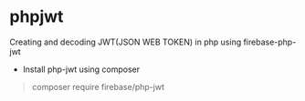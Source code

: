 # phpjwt
Creating and decoding JWT(JSON WEB TOKEN)  in  php using firebase-php-jwt
- Install php-jwt using composer
> composer require firebase/php-jwt

